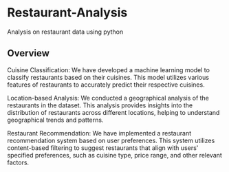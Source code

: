 # Restaurant-Analysis
Analysis on restaurant data using python

## Overview
Cuisine Classification: We have developed a machine learning model to classify restaurants based on their cuisines. This model utilizes various features of restaurants to accurately predict their respective cuisines.

Location-based Analysis: We conducted a geographical analysis of the restaurants in the dataset. This analysis provides insights into the distribution of restaurants across different locations, helping to understand geographical trends and patterns.

Restaurant Recommendation: We have implemented a restaurant recommendation system based on user preferences. This system utilizes content-based filtering to suggest restaurants that align with users' specified preferences, such as cuisine type, price range, and other relevant factors.
